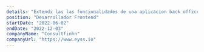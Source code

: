 ```yaml
---
details: "Extendi las las funcionalidades de una aplicacion back office para una clinica. Cree multiples landing pages para promocionar productos. mejore el rendimiebto de las consultas al servidor."
position: "Desarrollador Frontend"
startDate: "2022-06-02"
endDate: "2022-12-03"
companyName: "Consultfinhn"
companyUrl: "https://www.eyss.io"
---
```

